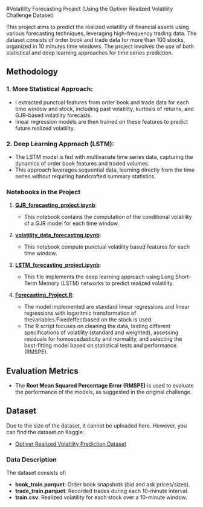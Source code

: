 #Volatility Forecasting Project (Using the Optiver Realized Volatility Challenge Dataset)

This project aims to predict the realized volatility of financial assets using various forecasting techniques, leveraging high-frequency trading data. The dataset consists of order book and trade data for more than 100 stocks, organized in 10 minutes time windows. The project involves the use of both statistical and deep learning approaches for time series prediction.


## Methodology

### 1. **More Statistical Approach**:
   - I extracted punctual features from order book and trade data for each time window and stock, including past volatility, kurtosis of returns, and GJR-based volatility forecasts.
   - linear regression models are then trained on these features to predict future realized volatility.
   
### 2. **Deep Learning Approach (LSTM)**:
   - The LSTM model is fed with multivariate time series data, capturing the dynamics of order book features and traded volumes.
   - This approach leverages sequential data, learning directly from the time series without requiring handcrafted summary statistics.


### Notebooks in the Project

1. **[GJR_forecasting_project.ipynb](./GJR_forecasting_project.ipynb)**: 
   - This notebook contains the computation of the conditional volatility of a GJR model for each time window.

2. **[volatility_data_forecasting.ipynb](./volatility_data_forecasting.ipynb)**: 
   - This notebook compute punctual volatility based features for each time window.

3. **[LSTM_forecasting_project.ipynb](./LSTM_forecasting_project.ipynb)**: 
   - This file implements the deep learning approach using Long Short-Term Memory (LSTM) networks to predict realized volatility. 

4. **[Forecasting_Project.R](./Forecasting_Project.R)**: 
   - The model implemented are standard linear regressions and linear regressions with logaritmic transformation of thevariables.Fixedeffectbased on the stock is used.
   - The R script focuses on cleaning the data, testing different specifications of volatility (standard and weighted), assessing residuals for homoscedasticity and normality, and selecting the best-fitting model based on statistical tests and performance (RMSPE).


## Evaluation Metrics

- The **Root Mean Squared Percentage Error (RMSPE)** is used to evaluate the performance of the models, as suggested in the original challenge.

## Dataset

Due to the size of the dataset, it cannot be uploaded here. However, you can find the dataset on Kaggle:
- [Optiver Realized Volatility Prediction Dataset](https://www.kaggle.com/c/optiver-realized-volatility-prediction/data)

### Data Description
The dataset consists of:
- **book_train.parquet**: Order book snapshots (bid and ask prices/sizes).
- **trade_train.parquet**: Recorded trades during each 10-minute interval.
- **train.csv**: Realized volatility for each stock over a 10-minute window.

